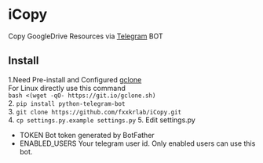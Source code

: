 # iCopy
Copy GoogleDrive Resources via [Telegram](http://telegram.org) BOT

## Install  
1.Need Pre-install and Configured [gclone](https://github.com/donwa/gclone)  
   For Linux directly use this command  
   `bash <(wget -qO- https://git.io/gclone.sh)`  
2. `pip install python-telegram-bot`  
3. `git clone https://github.com/fxxkrlab/iCopy.git`  
4. `cp settings.py.example settings.py`
5. Edit settings.py  
* TOKEN Bot token generated by BotFather  
* ENABLED_USERS Your telegram user id. Only enabled users can use this bot.  
